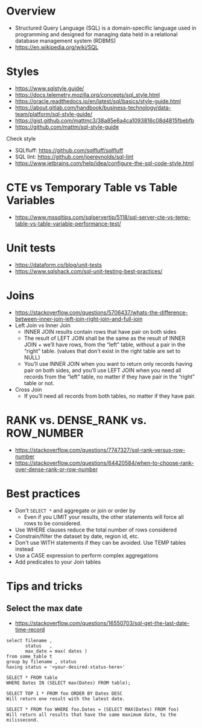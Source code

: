 # Overview

- Structured Query Language (SQL) is a domain-specific language used in
  programming and designed for managing data held in a relational
  database management system (RDBMS)
- https://en.wikipedia.org/wiki/SQL

# Styles

- https://www.sqlstyle.guide/
- https://docs.telemetry.mozilla.org/concepts/sql_style.html
- https://oracle.readthedocs.io/en/latest/sql/basics/style-guide.html
- https://about.gitlab.com/handbook/business-technology/data-team/platform/sql-style-guide/
- https://gist.github.com/mattmc3/38a85e6a4ca1093816c08d4815fbebfb
- https://github.com/mattm/sql-style-guide

Check style

- SQLfluff: https://github.com/sqlfluff/sqlfluff
- SQL lint: https://github.com/joereynolds/sql-lint
- https://www.jetbrains.com/help/idea/configure-the-sql-code-style.html

# CTE vs Temporary Table vs Table Variables

- https://www.mssqltips.com/sqlservertip/5118/sql-server-cte-vs-temp-table-vs-table-variable-performance-test/

# Unit tests

- https://dataform.co/blog/unit-tests
- https://www.sqlshack.com/sql-unit-testing-best-practices/

# Joins

- https://stackoverflow.com/questions/5706437/whats-the-difference-between-inner-join-left-join-right-join-and-full-join
- Left Join vs Inner Join
    + INNER JOIN results contain rows that have pair on both sides
    + The result of LEFT JOIN shall be the same as the result of INNER
      JOIN + we’ll have rows, from the “left” table, without a pair in
      the “right” table. (values that don't exist in the right table are
      set to NULL)
    + You’ll use INNER JOIN when you want to return only records having
      pair on both sides, and you’ll use LEFT JOIN when you need all
      records from the “left” table, no matter if they have pair in the
      “right” table or not.
- Cross Join
    + If you’ll need all records from both tables, no matter if they
      have pair.

# RANK vs. DENSE_RANK vs. ROW_NUMBER

- https://stackoverflow.com/questions/7747327/sql-rank-versus-row-number
- https://stackoverflow.com/questions/64420584/when-to-choose-rank-over-dense-rank-or-row-number

# Best practices

- Don't `SELECT *` and aggregate or join or order by
    + Even if you LIMIT your results, the other statements will force
      all rows to be considered.
- Use WHERE clauses reduce the total number of rows considered
- Constrain/filter the dataset by date, region id, etc.
- Don't use WITH statements if they can be avoided. Use TEMP tables
  instead
- Use a CASE expression to perform complex aggregations
- Add predicates to your Join tables

# Tips and tricks

## Select the max date

- https://stackoverflow.com/questions/16550703/sql-get-the-last-date-time-record

```
select filename ,
       status   ,
       max_date = max( dates )
from some_table t
group by filename , status
having status = '<your-desired-status-here>'
```

```
SELECT * FROM table
WHERE Dates IN (SELECT max(Dates) FROM table);
```

```
SELECT TOP 1 * FROM foo ORDER BY Dates DESC
Will return one result with the latest date.

SELECT * FROM foo WHERE foo.Dates = (SELECT MAX(Dates) FROM foo)
Will return all results that have the same maximum date, to the milissecond.
```
